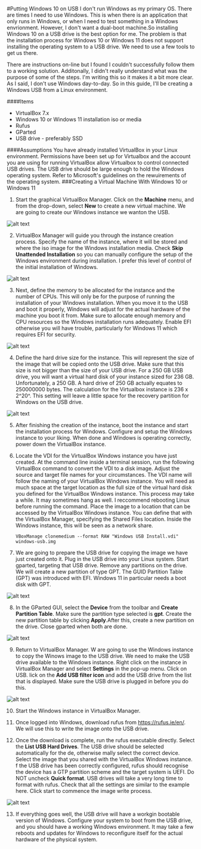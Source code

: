 #Putting Windows 10 on USB
I don't run Windows as my primary OS. There are times I need to use Windows. This is when there is an application that only runs in Windows, or when I need to test something in a Windows envrionment. However, I don't want a dual-boot machine.So installing Windows 10 on a USB drive is the best option for me. The problem is that the installation process for Windows 10 or Windows 11 does not support installing the operating system to a USB drive. We need to use a few tools to get us there.

There are instructions on-line but I found I couldn't successfully follow them to a working solution. Additonally, I didn't really understand what was the purpose of some of the steps. I'm writing this so it makes it a bit more clear. As I said, I don't use Windows day-to-day. So in this guide, I'll be creating a Windows USB from a Linux environment.

####Items
- VirtualBox 7.x
- Windows 10 or Windows 11 installation iso or media
- Rufus
- GParted
- USB drive - preferably SSD

####Assumptions
You have already installed VirtualBox in your Linux environment. Permissions have been set up for Virtualbox and the account you are using for running VirtualBox allow Virtualbox to control connected USB drives. The USB drive should be large enough to hold the Windows operating system. Refer to Microsoft's guidelines on the rewuirements of the operating system.
###Creating a Virtual Machine With Windows 10 or Windows 11
1. Start the graphical VirtualBox Manager. Click on the **Machine** menu, and from the drop-down, select **New** to create a new virtual machine. We are going to create our Windows instance we wanton the USB.

![alt text](https://raw.githubusercontent.com/BandedHawk/windows-on-usb/master/images/virtualbox-manager.png "Create Instance")

2. VirtualBox Manager will guide you through the instance creation process. Specify the name of the instance, where it will be stored and where the iso image for the Windows installation media. Check **Skip Unattended Installation** so you can manually configure the setup of the Windows environment during installation. I prefer this level of control of the initial installation of Windows.

![alt text](https://raw.githubusercontent.com/BandedHawk/windows-on-usb/master/images/create-instance.png "Define Instance Information")

3. Next, define the memory to be allocated for the instance and the number of CPUs. This will only be for the purpose of running the installation of your Windows installation. When you move it to the USB and boot it properly, Windows will adjust for the actual hardware of the machine you boot it from. Make sure to allocate enough memory and CPU resources so the Windows installation runs adequately. Enable EFI otherwise you will have trouble, particularly for Windows 11 which requires EFI for security.

![alt text](https://raw.githubusercontent.com/BandedHawk/windows-on-usb/master/images/define-hardware.png "Define Hardware")

4. Define the hard drive size for the instance. This will represent the size of the image that will be copied onto the USB drive. Make sure that this size is not bigger than the size of your USB drive. For a 250 GB USB drive, you will want a virtual hard disk of your instance sized for 236 GB. Unfortunately, a 250 GB. A hard drive of 250 GB actually equates to 250000000 bytes.  The calculation for the Virtualbox instance is 236 x 2^20^. This setting will leave a little space for the recovery partition for Windows on the USB drive.

![alt text](https://raw.githubusercontent.com/BandedHawk/windows-on-usb/master/images/define-hard-drive.png "Define Hard Drive")

5. After finishing the creation of the instance, boot the instance and start the installation process for Windows. Configure and setup the Windows instance to your liking. When done and Windows is operating correctly, power down the VirtualBox instance.

6. Locate the VDI for the VirtualBox Windows instance you have just created. At the command line inside a terminal session, run the following VirtualBox command to convert the VDI to a disk image. Adjust the source and target file names for your circumstances. The VDI name will follow the naming of your VirtualBox Windows instance. You will need as much space at the target location as the full size of the virtual hard disk you defined for the VirtualBox Windows instance. This process may take a while. It may sometimes hang as well. I reccommend rebooting Linux before running the command. Place the image to a location that can be accessed by the VirtualBox Windows instance. You can define that with the VirtualBox Manager, specifying the Shared Files location. Inside the Windows instance, this will be seen as a network share.

    `VBoxManage clonemedium --format RAW "Windows USB Install.vdi" windows-usb.img`

7. We are going to prepare the USB drive for copying the image we have just created onto it. Plug in the USB drive into your Linux system. Start gparted, targeting that USB drive. Remove any partitions on the drive. We will create a new partition of type GPT. The GUID Partition Table (GPT) was introduced with EFI. Windows 11 in particular needs a boot disk with GPT.

![alt text](https://raw.githubusercontent.com/BandedHawk/windows-on-usb/master/images/gparted.png "GParted Main Screen")

8. In the GParted GUI, select the **Device** from the toolbar and **Create Partition Table**. Make sure the partition type selected is **gpt**. Create the new partition table by clicking **Apply**.After this, create a new partition on the drive. Close gparted when both are done.

![alt text](https://raw.githubusercontent.com/BandedHawk/windows-on-usb/master/images/gparted-partition-table.png "GParted Create Partition Screen")

9. Return to VirtualBox Manager. W are going to use the Windows instance to copy the Winows image to the USB drive. We need to make the USB drive available to the Windows instance. Right click on the instance in VirtualBox Manager and select **Settings** in the pop-up menu. Click on USB. lick on the **Add USB filter icon** and add the USB drive from the list that is displayed. Make sure the USB drive is plugged in before you do this.

![alt text](https://raw.githubusercontent.com/BandedHawk/windows-on-usb/master/images/virtualbox-usb-settings.png "VirtualBox USB Settings")

10. Start the Windows instance in VirtualBox Manager.

11. Once logged into Windows, download rufus from https://rufus.ie/en/. We will use this to write the image onto the USB drive.

12. Once the download is complete, run the rufus executable directly. Select the **List USB Hard Drives**. The USB drive should be selected automatically for the de, otherwise mally select the correct device. Select the image that you shared with the VirtualBox Windows instance. f the USB drive has been correctly configured, rufus should recognise the device has a GTP partition scheme and the target system is UEFI. Do NOT uncheck **Quick format**. USB drives will take a very long time to format with rufus. Check that all the settings are similar to the example here. Click start to commence the image write process.

![alt text](https://raw.githubusercontent.com/BandedHawk/windows-on-usb/master/images/rufus.png "Rufus Settings")

13. If everything goes well, the USB drive will have a workgin bootable version of Windows. Configure your system to boot from the USB drive, and you should have a working Windows environment. It may take a few reboots and updates for Windows to reconfigure itself for the actual hardware of the physical system.
